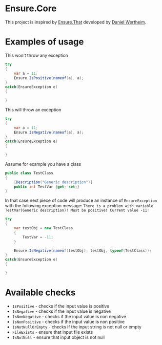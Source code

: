 # Ensure.Core

This project is inspired by [Ensure.That](https://github.com/danielwertheim/Ensure.That) developed by [Daniel Wertheim](https://github.com/danielwertheim).

# Examples of usage

This won't throw any exception
```csharp
try
{
    var a = 11;
    Ensure.IsPositive(nameof(a), a);
}
catch(EnsureException e)
{

}
```

This will throw an exception
```csharp
try
{
    var a = 11;
    Ensure.IsNegative(nameof(a), a);
}
catch(EnsureException e)
{

}
```

Assume for example you have a class
```csharp
public class TestClass
{
    [Description("Generic description")]
    public int TestVar {get; set;}
}
```

In that case next piece of code will produce an instance of `EnsureException` with the following exception message: `There is a problem with variable TestVar(Generic description)! Must be positive! Current value -11!`
```csharp
try
{
    var testObj = new TestClass
    {
        TestVar = -11;
    }

    Ensure.IsNegative(nameof(testObj), testObj, typeof(TestClass));
}
catch(EnsureException e)
{

}
```

# Available checks

* `IsPositive` - checks if the input value is positive
* `IsNegative` - checks if the input value is negative
* `IsNonNegative` - checks if the input value is non negative
* `IsNonPositive` - checks if the input value is non positive
* `IsNotNullOrEmpty` - checks if the input string is not null or empty
* `FileExists` - ensure that input file exists
* `IsNotNull` - ensure that input object is not null